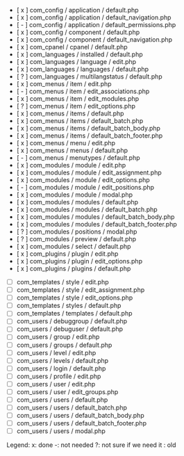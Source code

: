 - [ x ] com_config / application / default.php
- [ x ] com_config / application / default_navigation.php
- [ - ] com_config / application / default_permissions.php
- [ x ] com_config / component / default.php
- [ x ] com_config / component / default_navigation.php
- [ x ] com_cpanel / cpanel / default.php
- [ x ] com_languages / installed / default.php
- [ x ] com_languages / language / edit.php
- [ x ] com_languages / languages / default.php
- [ ? ] com_languages / multilangstatus / default.php
- [ x ] com_menus / item / edit.php
- [ - ] com_menus / item / edit_associations.php
- [ x ] com_menus / item / edit_modules.php
- [ ? ] com_menus / item / edit_options.php
- [ x ] com_menus / items / default.php
- [ x ] com_menus / items / default_batch.php
- [ x ] com_menus / items / default_batch_body.php
- [ x ] com_menus / items / default_batch_footer.php
- [ x ] com_menus / menu / edit.php
- [ x ] com_menus / menus / default.php
- [ - ] com_menus / menutypes / default.php
- [ x ] com_modules / module / edit.php
- [ x ] com_modules / module / edit_assignment.php
- [ x ] com_modules / module / edit_options.php
- [ - ] com_modules / module / edit_positions.php
- [ x ] com_modules / module / modal.php
- [ x ] com_modules / modules / default.php
- [ x ] com_modules / modules / default_batch.php
- [ x ] com_modules / modules / default_batch_body.php
- [ x ] com_modules / modules / default_batch_footer.php
- [ ? ] com_modules / positions / modal.php
- [ ? ] com_modules / preview / default.php
- [ x ] com_modules / select / default.php
- [ x ] com_plugins / plugin / edit.php
- [ x ] com_plugins / plugin / edit_options.php
- [ x ] com_plugins / plugins / default.php
- [ ] com_templates / style / edit.php
- [ ] com_templates / style / edit_assignment.php
- [ ] com_templates / style / edit_options.php
- [ ] com_templates / styles / default.php
- [ ] com_templates / templates / default.php
- [ ] com_users / debuggroup / default.php
- [ ] com_users / debuguser / default.php
- [ ] com_users / group / edit.php
- [ ] com_users / groups / default.php
- [ ] com_users / level / edit.php
- [ ] com_users / levels / default.php
- [ ] com_users / login / default.php
- [ ] com_users / profile / edit.php
- [ ] com_users / user / edit.php
- [ ] com_users / user / edit_groups.php
- [ ] com_users / users / default.php
- [ ] com_users / users / default_batch.php
- [ ] com_users / users / default_batch_body.php
- [ ] com_users / users / default_batch_footer.php
- [ ] com_users / users / modal.php

Legend:
x: done
-: not needed
?: not sure if we need it
 : old